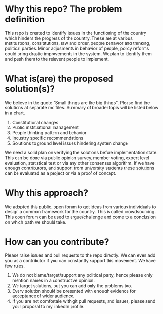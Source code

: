 <h1> Why this repo? The problem definition </h1>

This repo is created to identify issues in the functioning of the country which hinders the progress of the country. These are at various instituations, consititutions, law and order, people behavior and thinking, political parties. Minor adjusments in behavior of people, policy reforms could bring drastic improvements in the system. We plan to identify them and push them to the relevent people to implement. 

<h1> What is(are) the proposed solution(s)? </h1>

We believe in the quote "Small things are the big things". Please find the solutions at separate md files. Summary of broader topis will be listed below in a chart.

1. Constitutional changes
2. Public instituational management
3. People thinking pattern and behavior
4. Industry specific recommendations
5. Solutions to ground level issues hindering system change

We need a solid plan on verifying the solutions before implementation state. This can be done via public opinion survey, member voting, expert level evaluation, statistical test or via any other consensus algorithm. If we have enough contributors, and support from university students these solutions can be evaluated as a project or via a proof of concept.

<h1> Why this approach? </h1>

We adopted this public, open forum to get ideas from various individuals to design a common framework for the country. This is called crowdsourcing. This open forum can be used to argue/challenge and come to a conclusion on which path we should take.

<h1> How can you contribute? </h1>

Please raise issues and pull requests to the repo directly. We can even add you as a contributor if you can constantly support this movement. We have few rules.

1. We do not blame/target/support any political party, hence please only mention names in a constructive opinion.
2. We target solutions, but you can add only the problems too.
3. Every solution should be presented with enough evidence for acceptance of wider audience.
4. If you are not comfortale with git pull requests, and issues, please send your proposal to my linkedIn profile.

